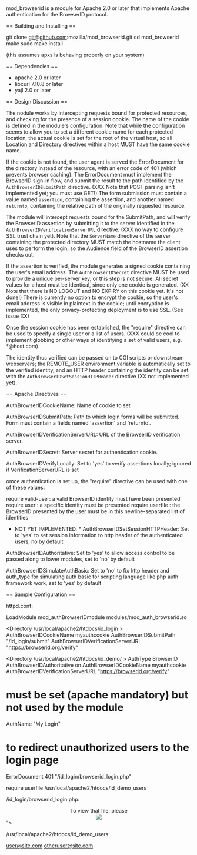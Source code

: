 mod_browserid is a module for Apache 2.0 or later that implements Apache authentication for the BrowserID protocol.

== Building and Installing ==

git clone git@github.com:mozilla/mod_browserid.git
cd mod_browserid
make
sudo make install

(this assumes apxs is behaving properly on your system)

== Dependencies ==

* apache 2.0 or later
* libcurl 7.10.8 or later
* yajl 2.0 or later

== Design Discussion ==

The nodule works by intercepting requests bound for protected resources, and checking for the presence of a session cookie.  The name of the cookie is defined in the module's configuration.  Note that while the configuration seems to allow you to set a different cookie name for each protected location, the actual cookie is set for the root of the virtual host, so all Location and Directory directives within a host MUST have the same cookie name.

If the cookie is not found, the user agent is served the ErrorDocument for the directory instead of the resource, with an error code of 401 (which prevents browser caching).  The ErrorDocument must implement the BrowserID sign-in flow, and submit the result to the path identified by the `AuthBrowserIDSubmitPath` directive.  (XXX Note that POST parsing isn't implemented yet; you must use GET!)  The form submission must contain a value named `assertion`, containing the assertion, and another named `returnto`, containing the relative path of the originally requested resource.

The module will intercept requests bound for the SubmitPath, and will verify the BrowserID assertion by submitting it to the server identified in the `AuthBrowserIDVerificationServerURL` directive. (XXX no way to configure SSL trust chain yet).  Note that the `ServerName` directive of the server containing the protected directory MUST match the hostname the client uses to perform the login, so the Audience field of the BrowserID assertion checks out.  

If the assertion is verified, the module generates a signed cookie containing the user's email address.  The `AuthBrowserIDSecret` directive MUST be used to provide a unique per-server key, or this step is not secure.  All secret values for a host must be identical, since only one cookie is generated.  (XX Note that there is NO LOGOUT and NO EXPIRY on this cookie yet.  It's not done!)  There is currently no option to encrypt the cookie, so the user's email address is visible in plaintext in the cookie; until encryption is implemented, the only privacy-protecting deployment is to use SSL.  (See issue XX)

Once the session cookie has been established, the "require" directive can be used to specify a single user or a list of users. (XXX could be cool to implement globbing or other ways of identifying a set of valid users, e.g. *@host.com)

The identity thus verified can be passed on to CGI scripts or downstream webservers; the REMOTE_USER environment variable is automatically set to the verified identity, and an HTTP header containing the identity can be set with the `AuthBrowserIDSetSessionHTTPHeader` directive (XX not implemented yet).

== Apache Directives ==

AuthBrowserIDCookieName:
	Name of cookie to set

AuthBrowserIDSubmitPath:
	Path to which login forms will be submitted.  Form must contain a fields named 'assertion' and 'returnto'.

AuthBrowserIDVerificationServerURL:
	URL of the BrowserID verification server.

AuthBrowserIDSecret:
	Server secret for authentication cookie.

AuthBrowserIDVerifyLocally:
	Set to 'yes' to verify assertions locally; ignored if VerificationServerURL is set

omce authentication is set up, the "require" directive can be used with one of these values:

require valid-user: a valid BrowserID identity must have been presented
require user <someID>: a specific identity must be presented
require userfile <path-to-file>: the BrowserID presented by the user must be in this newline-separated list of identities

* NOT YET IMPLEMENTED: *
AuthBrowserIDSetSessionHTTPHeader: 
	Set to 'yes' to set session information to http header of the authenticated users, no by default

AuthBrowserIDAuthoritative:
	Set to 'yes' to allow access control to be passed along to lower modules, set to 'no' by default

AuthBrowserIDSimulateAuthBasic:
	Set to 'no' to fix http header and auth_type for simulating auth basic for scripting language like php auth framework work, set to 'yes' by default


== Sample Configuration ==

httpd.conf:

  LoadModule mod_authBrowserIDmodule modules/mod_auth_browserid.so

  <Directory /usr/local/apache2/htdocs/id_login >
  AuthBrowserIDCookieName myauthcookie
  AuthBrowserIDSubmitPath "/id_login/submit"
  AuthBrowserIDVerificationServerURL "https://browserid.org/verify"
  </Directory>
  
  <Directory /usr/local/apache2/htdocs/id_demo/ >
   AuthType BrowserID
   AuthBrowserIDAuthoritative on
   AuthBrowserIDCookieName myauthcookie
   AuthBrowserIDVerificationServerURL "https://browserid.org/verify"
  
   # must be set (apache mandatory) but not used by the module
   AuthName "My Login"
  
   # to redirect unauthorized users to the login page
   ErrorDocument 401 "/id_login/browserid_login.php"

   require userfile /usr/local/apache2/htdocs/id_demo_users
  </Directory>

/id_login/browserid_login.php:

  <?php?><html>
  <head>
  <script src="https://browserid.org/include.js" type="text/javascript"></script>
  <title>Authentication</title>
  </head>
  <body style="margin-top:60px">
  <center>To view that file, please<br>
  <a href="#" onclick="doLogin()"><img src="/sign_in_blue.png"></a></center>
  <form method="GET" action="/id_login/submit" id="loginform">
  <input type="hidden" name="assertion" id="assertion">
  <input type="hidden" name="returnto" id="returnto" 
     value="<?php if (isset($_SERVER["REDIRECT_URL"])) echo $_SERVER["REDIRECT_URL"]; else echo "/"; ?>">
  </form>
  <script>
  function doLogin()
  {
        navigator.id.getVerifiedEmail(function(assertion) {
                document.getElementById("assertion").value = assertion;
                document.getElementById("loginform").submit();
        });
  }
  </script></body></html>

/usr/local/apache2/htdocs/id_demo_users:

  user@site.com
  otheruser@site.com
